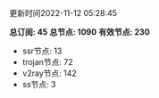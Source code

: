 更新时间2022-11-12 05:28:45

**总订阅: 45**
**总节点: 1090**
**有效节点: 230**
- ssr节点: 13
- trojan节点: 72
- v2ray节点: 142
- ss节点: 3
